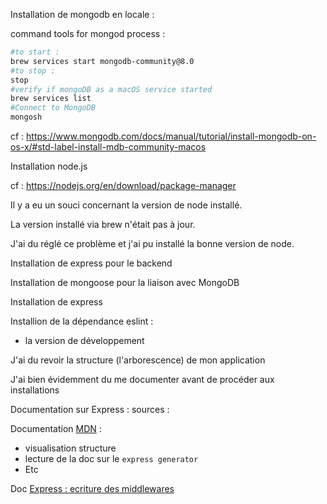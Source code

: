 Installation de mongodb en locale :

command tools for mongod process : 

```bash
#to start : 
brew services start mongodb-community@8.0
#to stop : 
stop 
#verify if mongoDB as a macOS service started 
brew services list 
#Connect to MongoDB 
mongosh 
```

cf : https://www.mongodb.com/docs/manual/tutorial/install-mongodb-on-os-x/#std-label-install-mdb-community-macos

Installation node.js 

cf : https://nodejs.org/en/download/package-manager

Il y a eu un souci concernant la version de node installé. 

La version installé via brew n'était pas à jour. 

J'ai du réglé ce problème et j'ai pu installé la bonne version de node. 

Installation de express pour le backend 

Installation de mongoose pour la liaison avec MongoDB 

Installation de express 

Installion de la dépendance eslint : 

- la version de développement 

J'ai du revoir la structure (l'arborescence) de mon application 

J'ai bien évidemment du me documenter avant de procéder aux installations 

Documentation sur Express : sources : 

Documentation <a href="https://developer.mozilla.org/fr/docs/Learn/Server-side/Express_Nodejs">MDN</a> : 

- visualisation structure 
- lecture de la doc sur le `express generator` 
- Etc 

Doc <a href="https://expressjs.com/fr/guide/writing-middleware.html">Express : ecriture des middlewares</a> 

